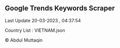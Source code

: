 

## Google Trends Keywords Scraper 
 
Last Update 20-03-2023 , 04:37:54

Country List :
VIETNAM.json



© Abdul Muttaqin 
